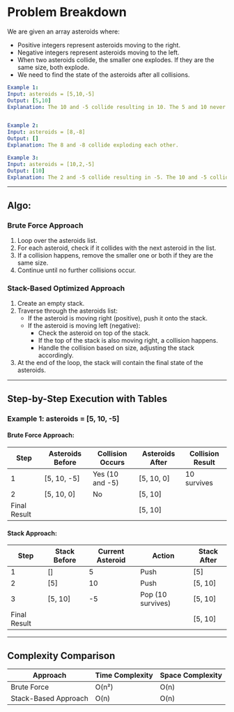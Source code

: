 # Problem Breakdown

We are given an array asteroids where:

- Positive integers represent asteroids moving to the right.
- Negative integers represent asteroids moving to the left.
- When two asteroids collide, the smaller one explodes. If they are the same size, both explode.
- We need to find the state of the asteroids after all collisions.

```yaml
Example 1:
Input: asteroids = [5,10,-5]
Output: [5,10]
Explanation: The 10 and -5 collide resulting in 10. The 5 and 10 never collide.


Example 2:
Input: asteroids = [8,-8]
Output: []
Explanation: The 8 and -8 collide exploding each other.

Example 3:
Input: asteroids = [10,2,-5]
Output: [10]
Explanation: The 2 and -5 collide resulting in -5. The 10 and -5 collide resulting in 10.
```

---
## Algo:

### Brute Force Approach

1. Loop over the asteroids list.
2. For each asteroid, check if it collides with the next asteroid in the list.
3. If a collision happens, remove the smaller one or both if they are the same size.
4. Continue until no further collisions occur.

### Stack-Based Optimized Approach

1. Create an empty stack.
2. Traverse through the asteroids list:
   - If the asteroid is moving right (positive), push it onto the stack.
   - If the asteroid is moving left (negative):
     - Check the asteroid on top of the stack.
     - If the top of the stack is also moving right, a collision happens.
     - Handle the collision based on size, adjusting the stack accordingly.
3. At the end of the loop, the stack will contain the final state of the asteroids.

---

## Step-by-Step Execution with Tables

### Example 1: asteroids = [5, 10, -5]

#### Brute Force Approach:

| Step | Asteroids Before | Collision Occurs | Asteroids After | Collision Result |
|------|------------------|------------------|-----------------|------------------|
| 1    | [5, 10, -5]       | Yes (10 and -5)   | [5, 10, 0]      | 10 survives      |
| 2    | [5, 10, 0]        | No               | [5, 10]          |                  |
| Final Result |                |                  | [5, 10]         |                  |

#### Stack Approach:

| Step | Stack Before | Current Asteroid | Action     | Stack After  |
|------|--------------|------------------|------------|--------------|
| 1    | []           | 5                | Push       | [5]          |
| 2    | [5]          | 10               | Push       | [5, 10]      |
| 3    | [5, 10]      | -5               | Pop (10 survives) | [5, 10] |
| Final Result |              |                  |            | [5, 10]     |

---

## Complexity Comparison

| Approach          | Time Complexity | Space Complexity |
|-------------------|-----------------|------------------|
| Brute Force       | O(n²)           | O(n)             |
| Stack-Based Approach | O(n)          | O(n)             |

